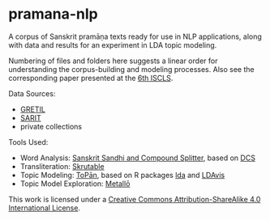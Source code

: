 # pramana-nlp

A corpus of Sanskrit pramāṇa texts ready for use in NLP applications, along with data and results for an experiment in LDA topic modeling.

Numbering of files and folders here suggests a linear order for understanding the corpus-building and modeling processes. Also see the corresponding paper presented at the [6th ISCLS](https://iscls.github.io).

Data Sources:
* [GRETIL](http://gretil.sub.uni-goettingen.de/gretil.html)
* [SARIT](http://sarit.indology.info/)
* private collections

Tools Used:
* Word Analysis: [Sanskrit Sandhi and Compound Splitter](http://gretil.sub.uni-goettingen.de/gretil.html), based on [DCS](http://www.sanskrit-linguistics.org/dcs/index.php)
* Transliteration: [Skrutable](https://github.com/tylergneill/Skrutable)
* Topic Modeling: [ToPān](https://github.com/ThomasK81/ToPan), based on R packages [lda](https://cran.r-project.org/web/packages/lda/index.html) and [LDAvis](https://github.com/cpsievert/LDAvis)
* Topic Model Exploration: [Metallō](https://github.com/ThomasK81/Metallo)

This work is licensed under a [Creative Commons Attribution-ShareAlike 4.0 International License](https://creativecommons.org/licenses/by-sa/4.0/).